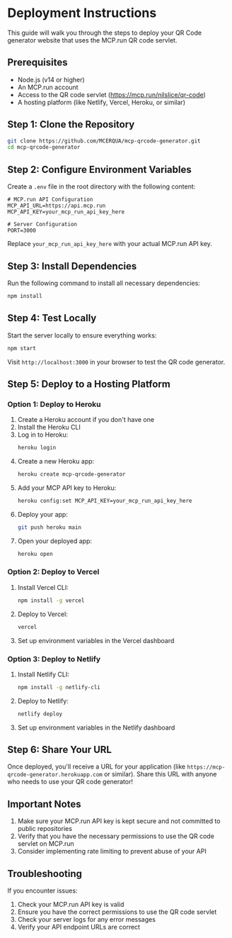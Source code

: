 # Deployment Instructions

This guide will walk you through the steps to deploy your QR Code generator website that uses the MCP.run QR code servlet.

## Prerequisites

- Node.js (v14 or higher)
- An MCP.run account
- Access to the QR code servlet (https://mcp.run/nilslice/qr-code)
- A hosting platform (like Netlify, Vercel, Heroku, or similar)

## Step 1: Clone the Repository

```bash
git clone https://github.com/MCERQUA/mcp-qrcode-generator.git
cd mcp-qrcode-generator
```

## Step 2: Configure Environment Variables

Create a `.env` file in the root directory with the following content:

```
# MCP.run API Configuration
MCP_API_URL=https://api.mcp.run
MCP_API_KEY=your_mcp_run_api_key_here

# Server Configuration
PORT=3000
```

Replace `your_mcp_run_api_key_here` with your actual MCP.run API key.

## Step 3: Install Dependencies

Run the following command to install all necessary dependencies:

```bash
npm install
```

## Step 4: Test Locally

Start the server locally to ensure everything works:

```bash
npm start
```

Visit `http://localhost:3000` in your browser to test the QR code generator.

## Step 5: Deploy to a Hosting Platform

### Option 1: Deploy to Heroku

1. Create a Heroku account if you don't have one
2. Install the Heroku CLI
3. Log in to Heroku:
   ```bash
   heroku login
   ```
4. Create a new Heroku app:
   ```bash
   heroku create mcp-qrcode-generator
   ```
5. Add your MCP API key to Heroku:
   ```bash
   heroku config:set MCP_API_KEY=your_mcp_run_api_key_here
   ```
6. Deploy your app:
   ```bash
   git push heroku main
   ```
7. Open your deployed app:
   ```bash
   heroku open
   ```

### Option 2: Deploy to Vercel

1. Install Vercel CLI:
   ```bash
   npm install -g vercel
   ```
2. Deploy to Vercel:
   ```bash
   vercel
   ```
3. Set up environment variables in the Vercel dashboard

### Option 3: Deploy to Netlify

1. Install Netlify CLI:
   ```bash
   npm install -g netlify-cli
   ```
2. Deploy to Netlify:
   ```bash
   netlify deploy
   ```
3. Set up environment variables in the Netlify dashboard

## Step 6: Share Your URL

Once deployed, you'll receive a URL for your application (like `https://mcp-qrcode-generator.herokuapp.com` or similar). Share this URL with anyone who needs to use your QR code generator!

## Important Notes

1. Make sure your MCP.run API key is kept secure and not committed to public repositories
2. Verify that you have the necessary permissions to use the QR code servlet on MCP.run
3. Consider implementing rate limiting to prevent abuse of your API

## Troubleshooting

If you encounter issues:

1. Check your MCP.run API key is valid
2. Ensure you have the correct permissions to use the QR code servlet
3. Check your server logs for any error messages
4. Verify your API endpoint URLs are correct

